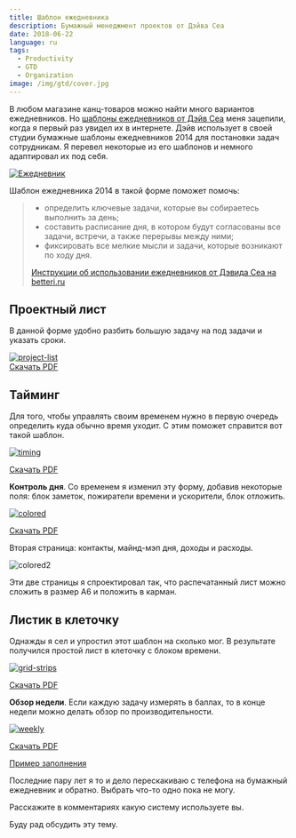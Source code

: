 ```yaml
---
title: Шаблон ежедневника
description: Бумажный менеджмент проектов от Дэйва Сеа
date: 2018-06-22
language: ru
tags:
  - Productivity
  - GTD
  - Organization
image: /img/gtd/cover.jpg
---
```


<AdMoneyDo from="razbakov_gtd" />

В любом магазине канц-товаров можно найти много вариантов ежедневников. Но [шаблоны ежедневников от Дэйв Сеа](http://davidseah.com/blog/2006/04/the-printable-ceo-iii-emergent-task-timing/) меня зацепили, когда я первый раз увидел их в интернете. Дэйв использует в своей студии бумажные шаблоны ежедневников 2014 для постановки задач сотрудникам. Я перевел некоторые из его шаблонов и немного адаптировал их под себя.

[![](/img/gtd/diary.png "Ежедневник")](/img/gtd/diary.pdf)

Шаблон ежедневника 2014 в такой форме поможет помочь:

> - определить ключевые задачи, которые вы собираетесь выполнить за день;
> - составить расписание дня, в котором будут согласованы все задачи, встречи, а также перерывы между ними;
> - фиксировать все мелкие мысли и задачи, которые возникают по ходу дня.
>
> [Инструкции об использовании ежедневников от Дэвида Сеа на betteri.ru](http://betteri.ru/post/bumazhnoe-planirovanie-na-sluzhbe-gika-opyt-ispolzovaniya-emergent-task-planner.html)

## Проектный лист

В данной форме удобно разбить большую задачу на под задачи и указать сроки.

[![](/img/gtd/project-list.png "project-list")](/img/gtd/project-list.pdf)  
[Скачать PDF](/img/gtd/project-list.pdf)

## Тайминг

Для того, чтобы управлять своим временем нужно в первую очередь определить куда обычно время уходит. С этим поможет справится вот такой шаблон.

[![](/img/gtd/timing.png "timing")](/img/gtd/timing.pdf)

[Скачать PDF](/img/gtd/timing.pdf)

**Контроль дня**. Со временем я изменил эту форму, добавив некоторые поля: блок заметок, пожиратели времени и ускорители, блок отложить.

[![](/img/gtd/colored.png "colored")](/img/gtd/colored.pdf)

[Скачать PDF](/img/gtd/colored.pdf)

Вторая страница: контакты, майнд-мэп дня, доходы и расходы.

![](/img/gtd/colored2.png "colored2")

Эти две страницы я спроектировал так, что распечатанный лист можно сложить в размер A6 и положить в карман.

## Листик в клеточку

Однажды я сел и упростил этот шаблон на сколько мог. В результате получился простой лист в клеточку с блоком времени.

[![](/img/gtd/grid-strips-1024x728.png "grid-strips")](/img/gtd/grid-strips.pdf)

[Скачать PDF](/img/gtd/grid-strips.pdf)

**Обзор недели**. Если каждую задачу измерять в баллах, то в конце недели можно делать обзор по производительности.

[![](/img/gtd/weekly.png "weekly")](/img/gtd/weekly.pdf)

[Скачать PDF](/img/gtd/weekly.pdf)

[Пример заполнения](http://davidseah.com/_wpcontent/images/06/0419-ett02-example.gif)

Последние пару лет я то и дело перескакиваю с телефона на бумажный ежедневник и обратно. Выбрать что-то одно пока не могу.

Расскажите в комментариях какую систему используете вы.

Буду рад обсудить эту тему.
